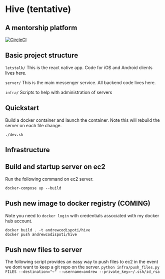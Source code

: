 # Hive (tentative)
## A mentorship platform
[![CircleCI](https://circleci.com/gh/andrew749/letstalk.svg?style=svg&circle-token=188ccb7b28649151618bf95dd0259cd67a5a1b9f)](https://circleci.com/gh/andrew749/letstalk)

## Basic project structure

`letstalk/`
This is the react native app. Code for iOS and Android clients lives here.

`server/`
This is the main messenger service. All backend code lives here.

`infra/`
Scripts to help with administration of servers

## Quickstart
Build a docker container and launch the container. Note this will rebuild the server on each file change.
```
./dev.sh
```

## Infrastructure

## Build and startup server on ec2
Run the following command on ec2 server.
```
docker-compose up --build
```

## Push new image to docker registry (COMING)
Note you need to `docker login` with credentials associated with my docker hub account.
```
docker build . -t andrewcodispoti/hive
docker push andrewcodispoti/hive
```

## Push new files to server
The following script provides an easy way to push files to ec2 in the event we dont want to keep a git repo on the server.
```python infra/push_files.py FILES --destination="~" --username=andrew --private_key=~/.ssh/id_rsa```
